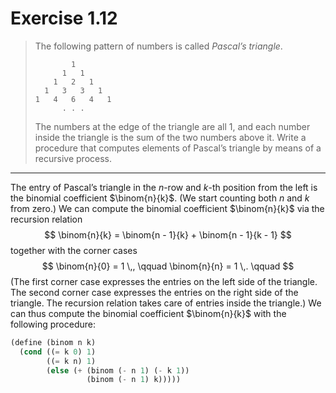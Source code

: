 # Exercise 1.12

> The following pattern of numbers is called _Pascal’s triangle_.
> ```text
>         1
>       1   1
>     1   2   1
>   1   3   3   1
> 1   4   6   4   1
>       . . .
> ```
> The numbers at the edge of the triangle are all $1$, and each number inside the triangle is the sum of the two numbers above it.
> Write a procedure that computes elements of Pascal’s triangle by means of a recursive process.

---

The entry of Pascal’s triangle in the $n$-row and $k$-th position from the left is the binomial coefficient $\binom{n}{k}$.
(We start counting both $n$ and $k$ from zero.)
We can compute the binomial coefficient $\binom{n}{k}$ via the recursion relation
$$
  \binom{n}{k} = \binom{n - 1}{k} + \binom{n - 1}{k - 1}
$$
together with the corner cases
$$
  \binom{n}{0} = 1 \,, \qquad
  \binom{n}{n} = 1 \,. \qquad
$$
(The first corner case expresses the entries on the left side of the triangle.
The second corner case expresses the entries on the right side of the triangle.
The recursion relation takes care of entries inside the triangle.)
We can thus compute the binomial coefficient $\binom{n}{k}$ with the following procedure:
```scheme
(define (binom n k)
  (cond ((= k 0) 1)
        ((= k n) 1)
        (else (+ (binom (- n 1) (- k 1))
                 (binom (- n 1) k)))))
```
